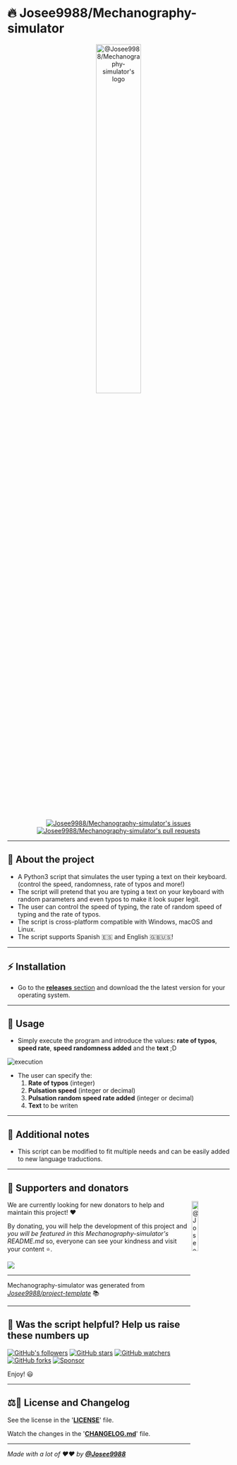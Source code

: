<!-- markdownlint-disable MD032 MD033-->

# 🔥 **Josee9988/Mechanography-simulator**

<div align="center">
  <a href="https://github.com/Josee9988/Mechanography-simulator">
    <img width="45%" src="https://i.imgur.com/PuInN3X.png" alt="@Josee9988/Mechanography-simulator's logo">
  </a>
  <br>
  <a href="https://github.com/Josee9988/Mechanography-simulator/issues">
    <img src="https://img.shields.io/github/issues/Josee9988/Mechanography-simulator?color=0088ff&style=for-the-badge&logo=github" alt="Josee9988/Mechanography-simulator's issues"/>
  </a>
  <a href="https://github.com/Josee9988/Mechanography-simulator/pulls">
    <img src="https://img.shields.io/github/issues-pr/Josee9988/Mechanography-simulator?color=0088ff&style=for-the-badge&logo=github"  alt="Josee9988/Mechanography-simulator's pull requests"/>
  </a>
</div>

---

## 🤔 **About the project**

* A Python3 script that simulates the user typing a text on their keyboard. (control the speed, randomness, rate of
  typos and more!)
* The script will pretend that you are typing a text on your keyboard with random parameters and even typos to make it
  look super legit.
* The user can control the speed of typing, the rate of random speed of typing and the rate of typos.
* The script is cross-platform compatible with Windows, macOS and Linux.
* The script supports Spanish 🇪🇸 and English 🇬🇧🇺🇸!

---

## ⚡ **Installation**

* Go to the [**releases** section](https://github.com/Josee9988/Mechanography-simulator/releases) and download the
  the latest version for your operating system.

---

## 🚀 **Usage**

* Simply execute the program and introduce the values: **rate of typos**, **speed rate**, **speed randomness added** and
  the **text** ;D

<img src="https://i.imgur.com/7iesvpS.gif" alt="execution" title="execution"/>

* The user can specify the:
  1. **Rate of typos** (integer)
  2. **Pulsation speed** (integer or decimal)
  3. **Pulsation random speed rate added** (integer or decimal)
  4. **Text** to be writen

---

## 📝 **Additional notes**

* This script can be modified to fit multiple needs and can be easily added to new language traductions.

---

## 🍰 **Supporters and donators**

<!-- Change your small logo -->
<a href="https://github.com/Josee9988/Mechanography simulator">
  <img alt="@Josee9988/Mechanography simulator's brand logo without text" align="right" src="https://i.imgur.com/PuInN3X.png" width="17%" />
</a>

We are currently looking for new donators to help and maintain this project! ❤️

By donating, you will help the development of this project and *you will be featured in this Mechanography-simulator's
README.md* so, everyone can see your kindness and visit your content ⭐.

<a href="https://github.com/sponsors/Josee9988">
  <img src="https://img.shields.io/badge/Sponsor-Josee9988/Mechanography simulator-blue?logo=github-sponsors&style=for-the-badge&color=red">
</a>

<!-- LINK TO YOUR DONATING PAGES HERE -->

---

Mechanography-simulator was generated from *[Josee9988/project-template](https://github.com/Josee9988/project-template)*
📚

---

## 🎉 Was the script helpful? Help us raise these numbers up

[![GitHub's followers](https://img.shields.io/github/followers/Josee9988.svg?style=social)](https://github.com/Josee9988)
[![GitHub stars](https://img.shields.io/github/stars/Josee9988/Mechanography-simulator.svg?style=social)](https://github.com/Josee9988/Mechanography-simulator/stargazers)
[![GitHub watchers](https://img.shields.io/github/watchers/Josee9988/Mechanography-simulator.svg?style=social)](https://github.com/Josee9988/Mechanography-simulator/watchers)
[![GitHub forks](https://img.shields.io/github/forks/Josee9988/Mechanography-simulator.svg?style=social)](https://github.com/Josee9988/Mechanography-simulator/network/members)
[![Sponsor](https://img.shields.io/static/v1?label=Sponsor&message=%E2%9D%A4&logo=github-sponsors&color=red&style=social)](https://github.com/sponsors/Josee9988)

Enjoy! 😃

---

## ⚖️📝 **License and Changelog**

See the license in the '**[LICENSE](LICENSE)**' file.

Watch the changes in the '**[CHANGELOG.md](CHANGELOG.md)**' file.

---

_Made with a lot of ❤️❤️ by **[@Josee9988](https://github.com/Josee9988)**_
